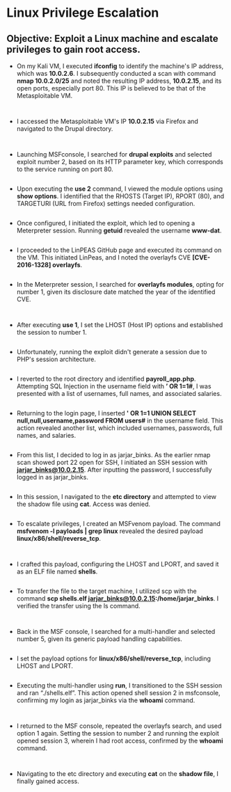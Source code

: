 # Linux Privilege Escalation
## **Objective:** Exploit a Linux machine and escalate privileges to gain root access.

- On my Kali VM, I executed **ifconfig** to identify the machine's IP address, which was **10.0.2.6**. I subsequently conducted a scan with command **nmap 10.0.2.0/25** and noted the resulting IP address, **10.0.2.15**, and its open ports, especially port 80. This IP is believed to be that of the Metasploitable VM.

<p align="center">
  <img src="https://github.com/B-Johnson89/Cybersecurity-Projects/blob/main/Linux%20Privesc/Assets/LP1.1.png" alt="">
</p>
<p align="center">
  <img src="https://github.com/B-Johnson89/Cybersecurity-Projects/blob/main/Linux%20Privesc/Assets/LP1.2.png" alt="">
</p>

- I accessed the Metasploitable VM's IP **10.0.2.15** via Firefox and navigated to the Drupal directory.

<p align="center">
  <img src="https://github.com/B-Johnson89/Cybersecurity-Projects/blob/main/Linux%20Privesc/Assets/LP2.1.png" alt="">
</p>
<p align="center">
  <img src="https://github.com/B-Johnson89/Cybersecurity-Projects/blob/main/Linux%20Privesc/Assets/LP2.2.png" alt="">
</p>

- Launching MSFconsole, I searched for **drupal exploits** and selected exploit number 2, based on its HTTP parameter key, which corresponds to the service running on port 80.

<p align="center">
  <img src="https://github.com/B-Johnson89/Cybersecurity-Projects/blob/main/Linux%20Privesc/Assets/LP3.png" alt="">
</p>

- Upon executing the **use 2** command, I viewed the module options using **show options**. I identified that the RHOSTS (Target IP), RPORT (80), and TARGETURI (URL from Firefox) settings needed configuration.

<p align="center">
  <img src="https://github.com/B-Johnson89/Cybersecurity-Projects/blob/main/Linux%20Privesc/Assets/LP4.png" alt="">
</p>

- Once configured, I initiated the exploit, which led to opening a Meterpreter session. Running **getuid** revealed the username **www-dat**.

<p align="center">
  <img src="https://github.com/B-Johnson89/Cybersecurity-Projects/blob/main/Linux%20Privesc/Assets/LP5.png" alt="">
</p>

- I proceeded to the LinPEAS GitHub page and executed its command on the VM. This initiated LinPeas, and I noted the overlayfs CVE **[CVE-2016-1328] overlayfs**.

<p align="center">
  <img src="https://github.com/B-Johnson89/Cybersecurity-Projects/blob/main/Linux%20Privesc/Assets/LP6.png" alt="">
</p>

- In the Meterpreter session, I searched for **overlayfs modules**, opting for number 1, given its disclosure date matched the year of the identified CVE.

<p align="center">
  <img src="https://github.com/B-Johnson89/Cybersecurity-Projects/blob/main/Linux%20Privesc/Assets/LP7.1.png" alt="">
</p>
<p align="center">
  <img src="https://github.com/B-Johnson89/Cybersecurity-Projects/blob/main/Linux%20Privesc/Assets/LP7.2.png" alt="">
</p>

- After executing **use 1**, I set the LHOST (Host IP) options and established the session to number 1.

<p align="center">
  <img src="https://github.com/B-Johnson89/Cybersecurity-Projects/blob/main/Linux%20Privesc/Assets/LP8.png" alt="">
</p>

- Unfortunately, running the exploit didn't generate a session due to PHP's session architecture.

<p align="center">
  <img src="https://github.com/B-Johnson89/Cybersecurity-Projects/blob/main/Linux%20Privesc/Assets/LP9.png" alt="">
</p>

- I reverted to the root directory and identified **payroll_app.php**. Attempting SQL Injection in the username field with **’ OR 1=1#**, I was presented with a list of usernames, full names, and associated salaries.

<p align="center">
  <img src="https://github.com/B-Johnson89/Cybersecurity-Projects/blob/main/Linux%20Privesc/Assets/LP10.png" alt="">
</p>

- Returning to the login page, I inserted **' OR 1=1 UNION SELECT null,null,username,password FROM users#** in the username field. This action revealed another list, which included usernames, passwords, full names, and salaries.

<p align="center">
  <img src="https://github.com/B-Johnson89/Cybersecurity-Projects/blob/main/Linux%20Privesc/Assets/LP11.png" alt="">
</p>

- From this list, I decided to log in as jarjar_binks. As the earlier nmap scan showed port 22 open for SSH, I initiated an SSH session with **jarjar_binks@10.0.2.15**. After inputting the password, I successfully logged in as jarjar_binks.

<p align="center">
  <img src="https://github.com/B-Johnson89/Cybersecurity-Projects/blob/main/Linux%20Privesc/Assets/LP12.png" alt="">
</p>

- In this session, I navigated to the **etc directory** and attempted to view the shadow file using **cat**. Access was denied.

<p align="center">
  <img src="https://github.com/B-Johnson89/Cybersecurity-Projects/blob/main/Linux%20Privesc/Assets/LP13.png" alt="">
</p>

- To escalate privileges, I created an MSFvenom payload. The command **msfvenom -l payloads | grep linux** revealed the desired payload **linux/x86/shell/reverse_tcp**.

<p align="center">
  <img src="https://github.com/B-Johnson89/Cybersecurity-Projects/blob/main/Linux%20Privesc/Assets/LP14.1.png" alt="">
</p>
<p align="center">
  <img src="https://github.com/B-Johnson89/Cybersecurity-Projects/blob/main/Linux%20Privesc/Assets/LP14.2.png" alt="">
</p>

- I crafted this payload, configuring the LHOST and LPORT, and saved it as an ELF file named **shells**.

<p align="center">
  <img src="https://github.com/B-Johnson89/Cybersecurity-Projects/blob/main/Linux%20Privesc/Assets/LP15.png" alt="">
</p>

- To transfer the file to the target machine, I utilized scp with the command **scp shells.elf jarjar_binks@10.0.2.15:/home/jarjar_binks**. I verified the transfer using the ls command.

<p align="center">
  <img src="https://github.com/B-Johnson89/Cybersecurity-Projects/blob/main/Linux%20Privesc/Assets/LP16.1.png" alt="">
</p>
<p align="center">
  <img src="https://github.com/B-Johnson89/Cybersecurity-Projects/blob/main/Linux%20Privesc/Assets/LP16.2.png" alt="">
</p>

- Back in the MSF console, I searched for a multi-handler and selected number 5, given its generic payload handling capabilities.

<p align="center">
  <img src="https://github.com/B-Johnson89/Cybersecurity-Projects/blob/main/Linux%20Privesc/Assets/LP17.png" alt="">
</p>

- I set the payload options for **linux/x86/shell/reverse_tcp**, including LHOST and LPORT.

<p align="center">
  <img src="https://github.com/B-Johnson89/Cybersecurity-Projects/blob/main/Linux%20Privesc/Assets/LP18.png" alt="">
</p>

- Executing the multi-handler using **run**, I transitioned to the SSH session and ran “./shells.elf”. This action opened shell session 2 in msfconsole, confirming my login as jarjar_binks via the **whoami** command.

<p align="center">
  <img src="https://github.com/B-Johnson89/Cybersecurity-Projects/blob/main/Linux%20Privesc/Assets/LP19.1.png" alt="">
</p>
<p align="center">
  <img src="https://github.com/B-Johnson89/Cybersecurity-Projects/blob/main/Linux%20Privesc/Assets/LP19.2.png" alt="">
</p>

- I returned to the MSF console, repeated the overlayfs search, and used option 1 again. Setting the session to number 2 and running the exploit opened session 3, wherein I had root access, confirmed by the **whoami** command.

<p align="center">
  <img src="https://github.com/B-Johnson89/Cybersecurity-Projects/blob/main/Linux%20Privesc/Assets/LP20.1.png" alt="">
</p>
<p align="center">
  <img src="https://github.com/B-Johnson89/Cybersecurity-Projects/blob/main/Linux%20Privesc/Assets/LP20.2.png" alt="">
</p>

- Navigating to the etc directory and executing **cat** on the **shadow file**, I finally gained access.

<p align="center">
  <img src="https://github.com/B-Johnson89/Cybersecurity-Projects/blob/main/Linux%20Privesc/Assets/LP21.png" alt="">
</p>

